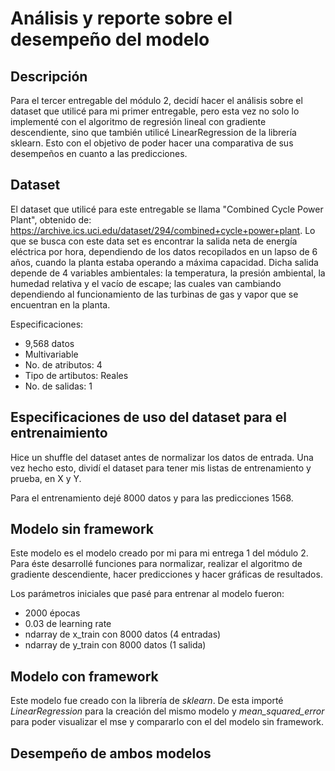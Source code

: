 # Análisis y reporte sobre el desempeño del modelo

## Descripción
Para el tercer entregable del módulo 2, decidí hacer el análisis sobre el dataset que utilicé para mi primer entregable, pero esta vez no solo lo implementé con el algoritmo de regresión lineal con gradiente descendiente, sino que también utilicé LinearRegression de la librería sklearn. Esto con el objetivo de poder hacer una comparativa de sus desempeños en cuanto a las predicciones. 

## Dataset
El dataset que utilicé para este entregable se llama "Combined Cycle Power Plant", obtenido de: https://archive.ics.uci.edu/dataset/294/combined+cycle+power+plant.
Lo que se busca con este data set es encontrar la salida neta de energía eléctrica por hora, dependiendo de los datos recopilados en un lapso de 6 años, cuando la planta estaba operando a máxima capacidad. Dicha salida depende de 4 variables ambientales: la temperatura, la presión ambiental, la humedad relativa y el vacío de escape; las cuales van cambiando dependiendo al funcionamiento de las turbinas de gas y vapor que se encuentran en la planta.

Especificaciones:
- 9,568 datos
- Multivariable
- No. de atributos: 4
- Tipo de artibutos: Reales
- No. de salidas: 1

## Especificaciones de uso del dataset para el entrenaimiento
Hice un shuffle del dataset antes de normalizar los datos de entrada. Una vez hecho esto, dividí el dataset para tener mis listas de entrenamiento y prueba, en X y Y. 

Para el entrenamiento dejé 8000 datos y para las predicciones 1568.

## Modelo sin framework
Este modelo es el modelo creado por mi para mi entrega 1 del módulo 2.
Para éste desarrollé funciones para normalizar, realizar el algoritmo de gradiente descendiente, hacer predicciones y hacer gráficas de resultados.

Los parámetros iniciales que pasé para entrenar al modelo fueron:
- 2000 épocas
- 0.03 de learning rate
- ndarray de x_train con 8000 datos (4 entradas)
- ndarray de y_train con 8000 datos (1 salida)

## Modelo con framework
Este modelo fue creado con la librería de *sklearn*. De esta importé *LinearRegression* para la creación del mismo modelo y *mean_squared_error* para poder visualizar el mse y compararlo con el del modelo sin framework.



## Desempeño de ambos modelos

